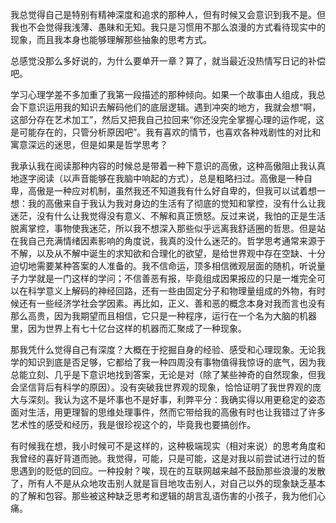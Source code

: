 我总觉得自己是特别有精神深度和追求的那种人，但有时候又会意识到我不是。但我也不会觉得我浅薄、愚昧和无知。我只是习惯用不那么浪漫的方式看待现实中的现象，而且我本身也能够理解那些抽象的思考方式。

总感觉没那么多好说的，为什么要单开一章？算了，就当最近没热情写日记的补偿吧。

学习心理学差不多加重了我第一段描述的那种倾向。如果一个故事由人组成，我总会下意识运用我的知识去解码他们的底层逻辑。遇到冲突的地方，我就会想“啊，这部分存在艺术加工”，然后又把我自己拉回来“你还没完全掌握心理的运作呢，这是可能存在的，只管分析原因吧”。我有喜欢的情节，也喜欢各种戏剧性的对比和寓意深远的迷思，但是如果是哲学思考？

我承认我在阅读那种内容的时候总是带着一种下意识的高傲，这种高傲阻止我认真地逐字阅读（以声音能够在我脑中响起的方式），总是粗略扫过。高傲是一种自卑，高傲是一种应对机制，虽然我还不知道我有什么好自卑的，但我可以试着想一想：我的高傲来自于我认为我对身边的生活有了彻底的觉知和掌控，没有什么让我迷茫，没有什么让我觉得没有意义、不解和真正愤怒。反过来说，我怕的正是生活脱离掌控，事物使我迷茫，所以我不想深入那些似乎远离我舒适圈的哲思。但是站在我自己充满情绪因素影响的角度说，我真的没什么迷茫的。哲学思考通常来源于不解，以及从不解中诞生的求知欲和合理化的欲望，是给世界观中存在空缺、十分迫切地需要某种答案的人准备的。我不信命运，顶多相信微观层面的随机，听说量子力学就是一门这样的学问；不信善恶有报，毕竟组成因果报应的只是一堆完全可以在科学意义上解码的神经回路，还有一些由固定分子和物理量组成的外物，有时候还有一些经济学社会学因素。再比如，正义、善和恶的概念本身对我而言也没有那么高贵，因为我期望而且相信，它只是一种程序，运行在一个名为大脑的机器里，因为世界上有七十亿台这样的机器而汇聚成了一种现象。

那我凭什么觉得自己有深度？大概在于挖掘自身的经验、感受和心理现象。无论我学的知识到底是否足够，它都给了我一种四周没有事物值得我惊讶的底气，因为我总能立刻、几乎是下意识地找到答案，无论是对（除了某些神奇的自然现象，但我会坚信背后有科学的原因）。没有突破我世界观的现象，恰恰证明了我世界观的庞大与深刻。我认为这不是坏事也不是好事，利弊平分：我确实得以用更稳定的姿态面对生活，用更理智的思维处理事件，然而它带给我的高傲有时也让我错过了许多艺术性的感受和经历，我是很珍视这个的，毕竟我也要搞创作。

有时候我在想，我小时候可不是这样的，这种极端现实（相对来说）的思考角度和我曾经的喜好背道而驰。我觉得，可能，只是可能，这是对我以前尝试进行过的哲思遇到的贬低的回应。一种投射？唉，现在的互联网越来越不鼓励那些浪漫的发散了，所有人不是从众地攻击别人就是盲目地攻击别人，对自己以外的现象缺乏基本的了解和包容。那些被这种缺乏思考和逻辑的胡言乱语伤害的小孩子，我为他们心痛。